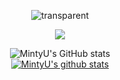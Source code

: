 <div align="center">
  
  ![transparent](https://capsule-render.vercel.app/api?type=soft&color=00b894&&fontColor=ecf0f1&text=welcome&height=150&fontSize=80&desc=MintyU's%20Github%20Profile&descAlignY=75&descAlign=60&animation=twinkling)

  <img src="https://img.shields.io/badge/C++-00599C?style=for-the-badge&logo=C%2B%2B&logoColor=white"/></a>


  ![MintyU's GitHub stats](https://github-readme-stats.vercel.app/api?username=MintyU&show_icons=true&theme=radical) </br>
  [![MintyU's github stats](https://github-readme-stats.vercel.app/api/top-langs/?username=MintyU&show_icons=true&hide_border=true&title_color=004386&icon_color=004386)](https://github.com/MintyU)
</div>
